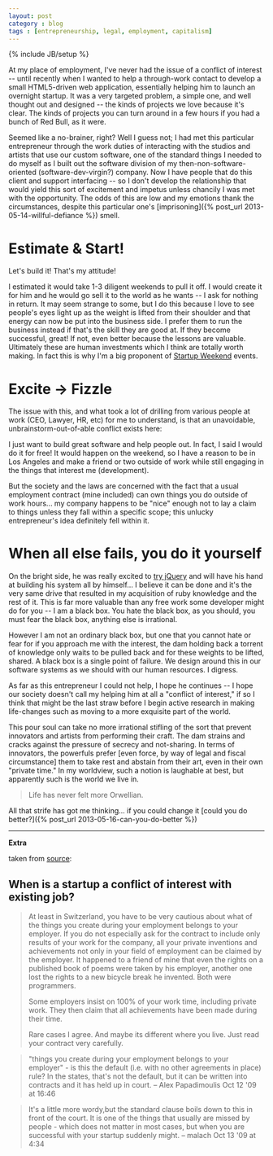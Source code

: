 ```yaml
---
layout: post
category : blog
tags : [entrepreneurship, legal, employment, capitalism]
---
```

{% include JB/setup %}

At my place of employment, I've never had the issue of a conflict of interest -- until recently when I wanted to help a through-work contact to develop a small HTML5-driven web application, essentially helping him to launch an overnight startup. It was a very targeted problem, a simple one, and well thought out and designed -- the kinds of projects we love because it's clear. The kinds of projects you can turn around in a few hours if you had a bunch of Red Bull, as it were.

Seemed like a no-brainer, right? Well I guess not; I had met this particular entrepreneur through the work duties of interacting with the studios and artists that use our custom software, one of the standard things I needed to do myself as I built out the software division of my then-non-software-oriented (software-dev-virgin?) company. Now I have people that do this client and support interfacing -- so I don't develop the relationship that would yield this sort of excitement and impetus unless chancily I was met with the opportunity. The odds of this are low and my emotions thank the circumstances, despite this particular one's [imprisoning]({% post_url 2013-05-14-willful-defiance %}) smell.

# Estimate & Start!

Let's build it! That's my attitude!

I estimated it would take 1-3 diligent weekends to pull it off. I would create it for him and he would go sell it to the world as he wants -- I ask for nothing in return. It may seem strange to some, but I do this because I love to see people's eyes light up as the weight is lifted from their shoulder and that energy can now be put into the business side. I prefer them to run the business instead if that's the skill they are good at. If they become successful, great! If not, even better because the lessons are valuable. Ultimately these are human investments which I think are totally worth making. In fact this is why I'm a big proponent of [Startup Weekend](http://startupweekend.org/) events.

# Excite -> Fizzle

The issue with this, and what took a lot of drilling from various people at work (CEO, Lawyer, HR, etc) for me to understand, is that an unavoidable, unbrainstorm-out-of-able conflict exists here:

I just want to build great software and help people out. In fact, I said I would do it for free! It would happen on the weekend, so I have a reason to be in Los Angeles and make a friend or two outside of work while still engaging in the things that interest me (development).

But the society and the laws are concerned with the fact that a usual employment contract (mine included) can own things you do outside of work hours... my company happens to be "nice" enough not to lay a claim to things unless they fall within a specific scope; this unlucky entrepreneur's idea definitely fell within it.


# When all else fails, you do it yourself

On the bright side, he was really excited to [try jQuery](http://try.jquery.com/) and will have his hand at building his system all by himself... I believe it can be done and it's the very same drive that resulted in my acquisition of ruby knowledge and the rest of it. This is far more valuable than any free work some developer might do for you -- I am a black box. You hate the black box, as you should, you must fear the black box, anything else is irrational.

However I am not an ordinary black box, but one that you cannot hate or fear for if you approach me with the interest, the dam holding back a torrent of knowledge only waits to be pulled back and for these weights to be lifted, shared. A black box is a single point of failure. We design around this in our software systems as we should with our human resources. I digress.

As far as this entrepreneur I could not help, I hope he continues -- I hope our society doesn't call my helping him at all a "conflict of interest," if so I think that might be the last straw before I begin active research in making life-changes such as moving to a more exquisite part of the world. 

This pour soul can take no more irrational stifling of the sort that prevent innovators and artists from performing their craft. The dam strains and cracks against the pressure of secrecy and not-sharing. In terms of innovators, the powerfuls prefer [even force, by way of legal and fiscal circumstance] them to take rest and abstain from their art, even in their own "private time." In my worldview, such a notion is laughable at best, but apparently such is the world we live in.

>Life has never felt more Orwellian.

All that strife has got me thinking... if you could change it [could you do better?]({% post_url 2013-05-16-can-you-do-better %})

---

**Extra**

taken from [source](http://answers.onstartups.com/questions/947/when-is-a-startup-a-conflict-of-interest-with-existing-job):

## When is a startup a conflict of interest with existing job?

>At least in Switzerland, you have to be very cautious about what of the things you create during your employment belongs to your employer. If you do not especially ask for the contract to include only results of your work for the company, all your private inventions and achievements not only in your field of employment can be claimed by the employer. It happened to a friend of mine that even the rights on a published book of poems were taken by his employer, another one lost the rights to a new bicycle break he invented. Both were programmers.
>
>Some employers insist on 100% of your work time, including private work. They then claim that all achievements have been made during their time.
>
>Rare cases I agree. And maybe its different where you live. Just read your contract very carefully.

>"things you create during your employment belongs to your employer" - is this the default (i.e. with no other agreements in place) rule? In the states, that's not the default, but it can be written into contracts and it has held up in court. – Alex Papadimoulis Oct 12 '09 at 16:46

>It's a little more wordy,but the standard clause boils down to this in front of the court. It is one of the things that usually are missed by people - which does not matter in most cases, but when you are successful with your startup suddenly might. – malach Oct 13 '09 at 4:34